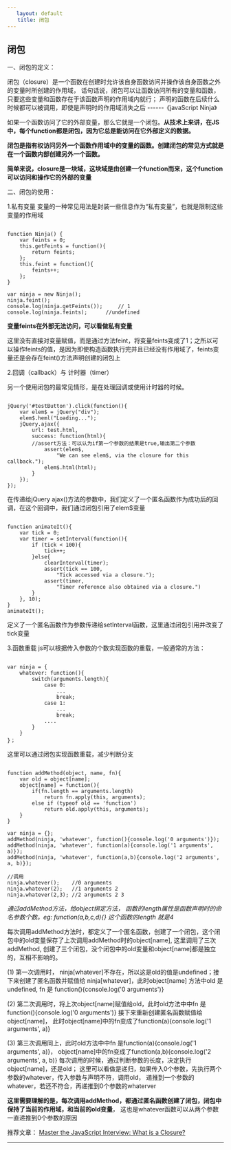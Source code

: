 ```yaml
---
   layout: default
　　title: 闭包
---
```


## 闭包
一、闭包的定义：

闭包（closure）是一个函数在创建时允许该自身函数访问并操作该自身函数之外的变量时所创建的作用域， 话句话说，闭包可以让函数访问所有的变量和函数，只要这些变量和函数存在于该函数声明的作用域内就行；
声明的函数在后续什么时候都可以被调用，即使是声明时的作用域消失之后 ------《javaScript Ninja》

如果一个函数访问了它的外部变量，那么它就是一个闭包。**从技术上来讲，在JS中，每个function都是闭包，因为它总是能访问在它外部定义的数据。**

**闭包是指有权访问另外一个函数作用域中的变量的函数。创建闭包的常见方式就是在一个函数内部创建另外一个函数。**

**简单来说，closure是一块域，这块域是由创建一个function而来，这个function可以访问和操作它的外部的变量**

二、闭包的使用：

1.私有变量
变量的一种常见用法是封装一些信息作为“私有变量”，也就是限制这些变量的作用域
<pre><code> 
function Ninja() {
    var feints = 0;
    this.getFeints = function(){
        return feints;
    }; 
    this.feint = function(){
        feints++;
    };
}

var ninja = new Ninja();
ninja.feint();
console.log(ninja.getFeints());     // 1
console.log(ninja.feints);      //undefined
</code></pre>
**变量feints在外部无法访问，可以看做私有变量**

这里没有直接对变量赋值，而是通过方法feint，将变量feints变成了1；之所以可以操作feints的值，是因为即使构造函数执行完并且已经没有作用域了，feints变量还是会存在feint()方法声明创建的闭包上

2.回调（callback）与 计时器（timer）

另一个使用闭包的最常见情形，是在处理回调或使用计时器的时候。

<pre><code>
jQuery('#testButton').click(function(){  
    var elem$ = jQuery("div");  
    elem$.heml("Loading...");  
    jQuery.ajax({  
        url: test.html,  
        success: function(html){ 
        //assert方法：可以认为if第一个参数的结果是true,输出第二个参数 
            assert(elem$,  
                "We can see elem$, via the closure for this callback.");  
            elem$.html(html);  
        }  
    });  
});  
</code></pre>

在传递给jQuery ajax()方法的参数中，我们定义了一个匿名函数作为成功后的回调，在这个回调中，我们通过闭包引用了elem$变量

<pre><code> 
function animateIt(){
    var tick = 0;  
    var timer = setInterval(function(){  
        if (tick < 100){ 
            tick++;  
        }else{  
            clearInterval(timer);  
            assert(tick == 100,   
                "Tick accessed via a closure."); 
            assert(timer,  
                "Timer reference also obtained via a closure.")  
        }  
    }, 10);
}
animateIt();
</code></pre>

定义了一个匿名函数作为参数传递给setInterval函数，这里通过闭包引用并改变了tick变量

3.函数重载
js可以根据传入参数的个数实现函数的重载，一般通常的方法：
<pre><code>
var ninja = {
    whatever: function(){
        switch(arguments.length){
            case 0:
                ...
                break;
            case 1:
                ...
                break;
            ....
        }
    }
}；
</code></pre>
这里可以通过闭包实现函数重载，减少判断分支
<pre><code> 
function addMethod(object, name, fn){
    var old = object[name];
    object[name] = function(){
        if(fn.length == arguments.length)
            return fn.apply(this, arguments);
        else if (typeof old == 'function')
            return old.apply(this, arguments);
    }
}

var ninja = {};
addMethod(ninja, 'whatever', function(){console.log('0 arguments')});
addMethod(ninja, 'whatever', function(a){console.log('1 arguments', a)});
addMethod(ninja, 'whatever', function(a,b){console.log('2 arguments', a, b)});

//调用
ninja.whatever();    //0 arguments
ninja.whatever(2);   //1 arguments 2
ninja.whatever(2,3); //2 arguments 2 3
</code></pre>
*通过addMethod方法，给object绑定方法， 函数的length属性是函数声明时的命名参数个数。eg: function(a,b,c,d){} 这个函数的length 就是4*

每次调用addMethod方法时，都定义了一个匿名函数，创建了一个闭包，这个闭包中的old变量保存了上次调用addMethod时的object[name], 这里调用了三次addMethod, 创建了三个闭包，没个闭包中的old变量和object[name]都是独立的，互相不影响的。

(1) 第一次调用时， ninja[whatever]不存在，所以这是old的值是undefined；接下来创建了匿名函数并赋值给 ninja[whatever]，此时object[name] 方法中old 是 undefined,  fn 是 function(){console.log('0 arguments')}

(2)  第二次调用时，将上次object[name]赋值给old，此时old方法中中fn 是 function(){console.log('0 arguments')}
接下来重新创建匿名函数赋值给object[name]， 此时object[name]中的fn变成了function(a){console.log('1 arguments', a)}

(3) 第三次调用同上，此时old方法中中fn 是function(a){console.log('1 arguments', a)}， object[name]中的fn变成了function(a,b){console.log('2 arguments', a, b)}
每次调用的时候，通过判断参数的长度，决定执行object[name]，还是old；
这里可以看做是递归，如果传入0个参数，先执行两个参数的whatever，传入参数与声明不符，调用old， 递推到一个参数的whatever，若还不符合，再递推到0个参数的whaterver

**这里需要理解的是，每次调用addMethod，都通过匿名函数创建了闭包，闭包中保持了当前的作用域，和当前的old变量**， 这也是whatever函数可以从两个参数一直递推到0个参数的原因


推荐文章：
[Master the JavaScript Interview: What is a Closure?](https://medium.com/javascript-scene/master-the-javascript-interview-what-is-a-closure-b2f0d2152b36#.e66hwrlq6)

___
